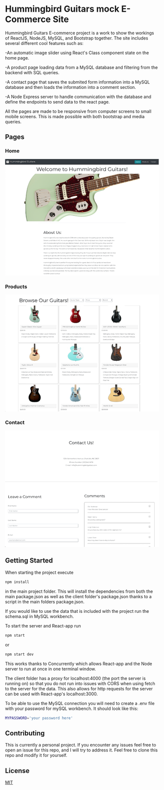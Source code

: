 # Hummingbird Guitars mock E-Commerce Site

Hummingbird Guitars E-commerce project is a work to show the workings of ReactJS, NodeJS, MySQL, and Bootstrap together. The site includes several different cool features such as:  

-An automatic image slider using React's Class component state on the home page. 

-A product page loading data from a MySQL database and filtering from the backend with SQL queries. 

-A contact page that saves the submited form information into a MySQL database and then loads the information into a comment section.

-A Node Express server to handle communication with the database and define the endpoints to send data to the react page.


All the pages are made to be responsive from computer screens to small mobile screens. This is made possible with both bootstrap and media queries.

## Pages

### Home

![Home](./images/home.png)

### Products

![Products](./images/products.png)

### Contact

![Contact](./images/contacts.png)

## Getting Started

When starting the project execute 

```bash
npm install
```

in the main project folder. This will install the dependencies from both the main package.json as well as the client folder's package.json thanks to a script in the main folders package.json.

If you would like to use the data that is included with the project run the schema.sql in MySQL workbench.

To start the server and React-app run

```bash
npm start
```
or

```bash
npm start dev
```

This works thanks to Concurrently which allows React-app and the Node server to run at once in one terminal window.

The client folder has a proxy for localhost:4000 (the port the server is running on) so that you do not run into issues with CORS when using fetch to the server for the data. This also allows for http requests for the server can be used with React-app's localhost:3000.

To be able to use the MySQL connection you will need to create a .env file with your password for mySQL workbench. It should look like this:

```bash
MYPASSWORD='your password here'
```

## Contributing
This is currently a personal project. If you encounter any issues feel free to open an issue for this repo, and I will try to address it. Feel free to clone this repo and modify it for yourself.

## License

[MIT](https://choosealicense.com/licenses/mit/)

